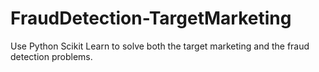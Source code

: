 # FraudDetection-TargetMarketing
Use Python Scikit Learn to solve both the target marketing and the fraud detection problems. 
